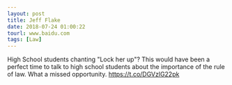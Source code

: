 ```yaml
---
layout: post
title: Jeff Flake
date: 2018-07-24 01:00:22
tourl: www.baidu.com
tags: [Law]
---
```

High School students chanting "Lock her up"? This would have been a perfect time to talk to high school students about the importance of the rule of law. What a missed opportunity. https://t.co/DGVzlG22pk